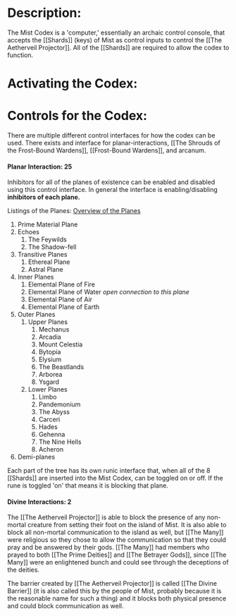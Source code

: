 # Description:
The Mist Codex is a 'computer,' essentially an archaic control console, that accepts the [[Shards]] (keys) of Mist as control inputs to control the [[The Aetherveil Projector]]. All of the [[Shards]] are required to allow the codex to function. 
# Activating the Codex:
# Controls for the Codex:
There are multiple different control interfaces for how the codex can be used. There exists and interface for planar-interactions, [[The Shrouds of the Frost-Bound Wardens]], [[Frost-Bound Wardens]], and arcanum.
#### Planar Interaction: 25
Inhibitors for all of the planes of existence can be enabled and disabled using this control interface. In general the interface is enabling/disabling **inhibitors of each plane.**

Listings of the Planes: [Overview of the Planes](https://roll20.net/compendium/dnd5e/The%20Planes%20of%20Existence#content)
1. Prime Material Plane
2. Echoes
	1. The Feywilds
	2. The Shadow-fell 
3. Transitive Planes
	1. Ethereal Plane
	2. Astral Plane
4. Inner Planes
	1. Elemental Plane of Fire
	2. Elemental Plane of Water *open connection to this plane*
	3. Elemental Plane of Air
	4. Elemental Plane of Earth
5. Outer Planes
	1. Upper Planes
		1. Mechanus
		2. Arcadia
		3. Mount Celestia
		4. Bytopia
		5. Elysium
		6. The Beastlands
		7. Arborea
		8. Ysgard
	3. Lower Planes
		1. Limbo
		2. Pandemonium
		3. The Abyss
		4. Carceri
		5. Hades
		6. Gehenna
		7. The Nine Hells
		8. Acheron
6. Demi-planes

Each part of the tree has its own runic interface that, when all of the 8 [[Shards]] are inserted into the Mist Codex, can be toggled on or off. If the rune is toggled 'on' that means it is blocking that plane.
#### Divine Interactions: 2
The [[The Aetherveil Projector]] is able to block the presence of any non-mortal creature from setting their foot on the island of Mist. It is also able to block all non-mortal communication to the island as well, but [[The Many]] were religious so they chose to allow the communication so that they could pray and be answered by their gods. [[The Many]] had members who prayed to both [[The Prime Deities]] and [[The Betrayer Gods]], since [[The Many]] were an enlightened bunch and could see through the deceptions of the deities. 

The barrier created by [[The Aetherveil Projector]] is called [[The Divine Barrier]] (it is also called this by the people of Mist, probably because it is the reasonable name for such a thing) and it blocks both physical presence and could block communication as well. 